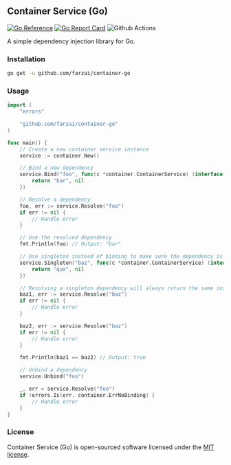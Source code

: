 ## Container Service (Go)
[![Go Reference](https://pkg.go.dev/badge/github.com/farzai/container-go.svg)](https://pkg.go.dev/github.com/farzai/container-go)
[![Go Report Card](https://goreportcard.com/badge/github.com/farzai/container-go)](https://goreportcard.com/report/github.com/farzai/container-go)
![Github Actions](https://github.com/farzai/container-go/actions/workflows/ci.yml/badge.svg?branch=main)

A simple dependency injection library for Go.

### Installation

```bash
go get -u github.com/farzai/container-go
```

### Usage

```go
import (
    "errors"

    "github.com/farzai/container-go"
)

func main() {
    // Create a new container service instance
    service := container.New()

    // Bind a new dependency
    service.Bind("foo", func(c *container.ContainerService) (interface{}, error) {
        return "bar", nil
    })

    // Resolve a dependency
    foo, err := service.Resolve("foo")
    if err != nil {
        // Handle error
    }

    // Use the resolved dependency
    fmt.Println(foo) // Output: "bar"

    // Use singleton instead of binding to make sure the dependency is only instantiated once
    service.Singleton("baz", func(c *container.ContainerService) (interface{}, error) {
        return "qux", nil
    })

    // Resolving a singleton dependency will always return the same instance
    baz1, err := service.Resolve("baz")
    if err != nil {
        // Handle error
    }

    baz2, err := service.Resolve("baz")
    if err != nil {
        // Handle error
    }

    fmt.Println(baz1 == baz2) // Output: true

    // Unbind a dependency
    service.Unbind("foo")

    _, err = service.Resolve("foo")
    if !errors.Is(err, container.ErrNoBinding) {
        // Handle error
    }
}
```


### License

Container Service (Go) is open-sourced software licensed under the [MIT license](LICENSE.md).